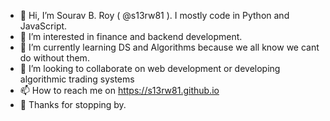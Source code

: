 - 👋 Hi, I’m Sourav B. Roy ( @s13rw81 ). I mostly code in Python and JavaScript.
- 👀 I’m interested in finance and backend development.
- 🌱 I’m currently learning DS and Algorithms because we all know we cant do without them.
- 💞️ I’m looking to collaborate on web development or developing algorithmic trading systems
- 📫 How to reach me on https://s13rw81.github.io
- 🙏 Thanks for stopping by.

<!---
s13rw81/s13rw81 is a ✨ special ✨ repository because its `README.md` (this file) appears on your GitHub profile.
You can click the Preview link to take a look at your changes.
--->
